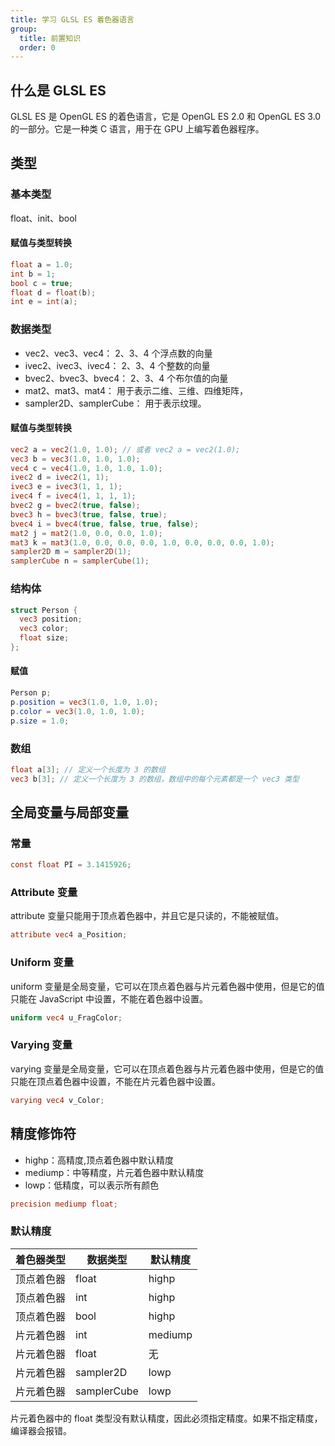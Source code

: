 ```yaml
---
title: 学习 GLSL ES 着色器语言
group:
  title: 前置知识
  order: 0
---
```


## 什么是 GLSL ES

GLSL ES 是 OpenGL ES 的着色语言，它是 OpenGL ES 2.0 和 OpenGL ES 3.0 的一部分。它是一种类 C 语言，用于在 GPU 上编写着色器程序。

## 类型

### 基本类型

float、init、bool

#### 赋值与类型转换

```glsl
float a = 1.0;
int b = 1;
bool c = true;
float d = float(b);
int e = int(a);
```

### 数据类型

- vec2、vec3、vec4： 2、3、4 个浮点数的向量
- ivec2、ivec3、ivec4： 2、3、4 个整数的向量
- bvec2、bvec3、bvec4： 2、3、4 个布尔值的向量
- mat2、mat3、mat4： 用于表示二维、三维、四维矩阵，
- sampler2D、samplerCube： 用于表示纹理。

#### 赋值与类型转换

```glsl
vec2 a = vec2(1.0, 1.0); // 或者 vec2 a = vec2(1.0);
vec3 b = vec3(1.0, 1.0, 1.0);
vec4 c = vec4(1.0, 1.0, 1.0, 1.0);
ivec2 d = ivec2(1, 1);
ivec3 e = ivec3(1, 1, 1);
ivec4 f = ivec4(1, 1, 1, 1);
bvec2 g = bvec2(true, false);
bvec3 h = bvec3(true, false, true);
bvec4 i = bvec4(true, false, true, false);
mat2 j = mat2(1.0, 0.0, 0.0, 1.0);
mat3 k = mat3(1.0, 0.0, 0.0, 0.0, 1.0, 0.0, 0.0, 0.0, 1.0);
sampler2D m = sampler2D(1);
samplerCube n = samplerCube(1);
```

### 结构体

```glsl
struct Person {
  vec3 position;
  vec3 color;
  float size;
};
```

#### 赋值

```glsl
Person p;
p.position = vec3(1.0, 1.0, 1.0);
p.color = vec3(1.0, 1.0, 1.0);
p.size = 1.0;
```

### 数组

```glsl
float a[3]; // 定义一个长度为 3 的数组
vec3 b[3]; // 定义一个长度为 3 的数组，数组中的每个元素都是一个 vec3 类型
```

## 全局变量与局部变量

### 常量

```glsl
const float PI = 3.1415926;
```

### Attribute 变量

attribute 变量只能用于顶点着色器中，并且它是只读的，不能被赋值。

```glsl
attribute vec4 a_Position;
```

### Uniform 变量

uniform 变量是全局变量，它可以在顶点着色器与片元着色器中使用，但是它的值只能在 JavaScript 中设置，不能在着色器中设置。

```glsl
uniform vec4 u_FragColor;
```

### Varying 变量

varying 变量是全局变量，它可以在顶点着色器与片元着色器中使用，但是它的值只能在顶点着色器中设置，不能在片元着色器中设置。

```glsl
varying vec4 v_Color;
```

## 精度修饰符

- highp：高精度,顶点着色器中默认精度
- mediump：中等精度，片元着色器中默认精度
- lowp：低精度，可以表示所有颜色

```glsl
precision mediump float;
```

### 默认精度

| 着色器类型 | 数据类型    | 默认精度 |
| ---------- | ----------- | -------- |
| 顶点着色器 | float       | highp    |
| 顶点着色器 | int         | highp    |
| 顶点着色器 | bool        | highp    |
| 片元着色器 | int         | mediump  |
| 片元着色器 | float       | 无       |
| 片元着色器 | sampler2D   | lowp     |
| 片元着色器 | samplerCube | lowp     |

片元着色器中的 float 类型没有默认精度，因此必须指定精度。如果不指定精度，编译器会报错。
